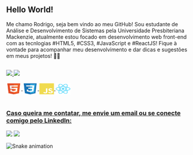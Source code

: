 ## Hello World! 

Me chamo Rodrigo, seja bem vindo ao meu GitHub! Sou estudante de Análise e Desenvolvimento de Sistemas pela Universidade Presbiteriana Mackenzie, atualmente estou focado em desenvolvimento web front-end com as tecnlogias #HTML5, #CSS3, #JavaScript e #ReactJS! Fique à vontade para acompanhar meu desenvolvimento e dar dicas e sugestões em meus projetos! 👋😁

##

<div>
   <a href="https://github.com/RodrigoBSouza">
   <img height="180em" src="https://github-readme-stats.vercel.app/api?username=RodrigoBSouza&show_icons=true&theme=tokyonight&include_all_commits=true&count_private=true"/>
   <img height="180em" src="https://github-readme-stats.vercel.app/api/top-langs/?username=RodrigoBSouza&layout=compact&langs_count=6&theme=tokyonight"/>
</div>

<div style="display: inline_block"><br>
  <img align="center" alt="HTML" height="30" width="40" src="https://raw.githubusercontent.com/devicons/devicon/master/icons/html5/html5-original.svg">
  <img align="center" alt="CSS" height="30" width="40" src="https://raw.githubusercontent.com/devicons/devicon/master/icons/css3/css3-original.svg">
   <img align="center" alt="Js" height="30" width="40" src="https://raw.githubusercontent.com/devicons/devicon/master/icons/javascript/javascript-plain.svg">
  <img align="center" alt="CSS" height="30" width="40" src="https://github.com/devicons/devicon/blob/master/icons/react/react-original.svg">
</div>
 
 <br>
 
  ### Caso queira me contatar, me envie um email ou se conecte comigo pelo LinkedIn:
 
<div> 
  <a href = "mailto:rodrigbsouza@gmail.com"><img src="https://img.shields.io/badge/-Gmail-%23333?style=for-the-badge&logo=gmail&logoColor=white" target="_blank"></a>
  <a href="https://www.linkedin.com/in/rodrigo-b-souza" target="_blank"><img src="https://img.shields.io/badge/-LinkedIn-%230077B5?style=for-the-badge&logo=linkedin&logoColor=white" target="_blank"></a> 
 
  ![Snake animation](https://github.com/RodrigoBSouza/RodrigoBSouza/blob/output/github-contribution-grid-snake.svg)

</div>

